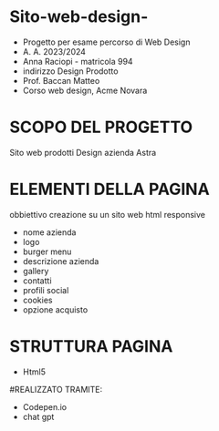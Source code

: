 # Sito-web-design-
- Progetto per esame percorso di Web Design
- A. A. 2023/2024
- Anna Raciopi - matricola 994
- indirizzo Design Prodotto
- Prof. Baccan Matteo
- Corso web design, Acme Novara

# SCOPO DEL PROGETTO
Sito web prodotti Design azienda Astra

# ELEMENTI DELLA PAGINA
obbiettivo creazione su un sito web html responsive 
- nome azienda
- logo 
- burger menu
- descrizione azienda
- gallery
- contatti
- profili social
- cookies
- opzione acquisto

# STRUTTURA PAGINA
- Html5

#REALIZZATO TRAMITE:
- Codepen.io
- chat gpt
